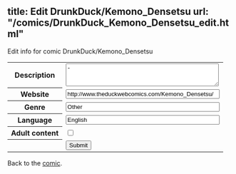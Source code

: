 title: Edit DrunkDuck/Kemono_Densetsu
url: "/comics/DrunkDuck_Kemono_Densetsu_edit.html"
---
Edit info for comic DrunkDuck/Kemono_Densetsu

<form name="comic" action="http://gaepostmail.appspot.com/comic/" method="post">
<table class="comicinfo">
<tr>
<th>Description</th><td><textarea name="description" cols="40" rows="3">-</textarea></td>
</tr>
<tr>
<th>Website</th><td><input type="text" name="url" value="http://www.theduckwebcomics.com/Kemono_Densetsu/" size="40"/></td>
</tr>
<tr>
<th>Genre</th><td><input type="text" name="genre" value="Other" size="40"/></td>
</tr>
<tr>
<th>Language</th><td><input type="text" name="language" value="English" size="40"/></td>
</tr>
<tr>
<th>Adult content</th><td><input type="checkbox" name="adult" value="adult" /></td>
</tr>
<tr>
<th></th><td>
<input type="hidden" name="comic" value="DrunkDuck_Kemono_Densetsu" />
<input type="submit" name="submit" value="Submit" />
</td>
</tr>
</table>
</form>

Back to the [comic](DrunkDuck_Kemono_Densetsu.html).

